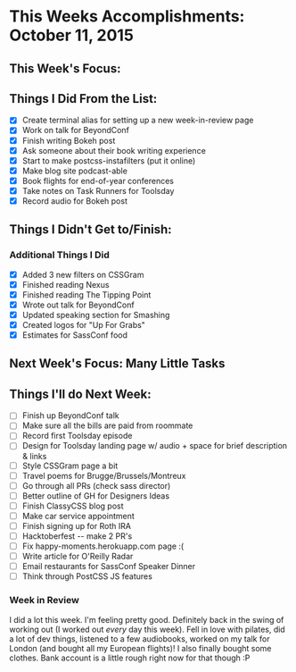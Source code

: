 # This Weeks Accomplishments: October 11, 2015

## This Week's Focus:

## Things I Did From the List:

- [x] Create terminal alias for setting up a new week-in-review page
- [x] Work on talk for BeyondConf
- [x] Finish writing Bokeh post
- [x] Ask someone about their book writing experience
- [x] Start to make postcss-instafilters (put it online)
- [x] Make blog site podcast-able
- [x] Book flights for end-of-year conferences
- [x] Take notes on Task Runners for Toolsday
- [x] Record audio for Bokeh post

## Things I Didn't Get to/Finish:

### Additional Things I Did

- [x] Added 3 new filters on CSSGram
- [x] Finished reading Nexus
- [x] Finished reading The Tipping Point
- [x] Wrote out talk for BeyondConf
- [x] Updated speaking section for Smashing
- [x] Created logos for "Up For Grabs"
- [x] Estimates for SassConf food

## Next Week's Focus: Many Little Tasks

## Things I'll do Next Week:
- [ ] Finish up BeyondConf talk
- [ ] Make sure all the bills are paid from roommate
- [ ] Record first Toolsday episode
- [ ] Design for Toolsday landing page w/ audio + space for brief description & links
- [ ] Style CSSGram page a bit
- [ ] Travel poems for Brugge/Brussels/Montreux
- [ ] Go through all PRs (check sass director)
- [ ] Better outline of GH for Designers Ideas
- [ ] Finish ClassyCSS blog post
- [ ] Make car service appointment
- [ ] Finish signing up for Roth IRA
- [ ] Hacktoberfest -- make 2 PR's
- [ ] Fix happy-moments.herokuapp.com page :(
- [ ] Write article for O'Reilly Radar
- [ ] Email restaurants for SassConf Speaker Dinner
- [ ] Think through PostCSS JS features

### Week in Review

I did a lot this week. I'm feeling pretty good. Definitely back in the swing of working out (I worked out *every* day this week). Fell in love with pilates, did a lot of dev things, listened to a few audiobooks, worked on my talk for London (and bought all my European flights)! I also finally bought some clothes. Bank account is a little rough right now for that though :P